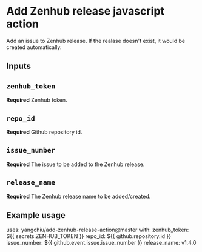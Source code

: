 # Add Zenhub release javascript action

Add an issue to Zenhub release. If the realase doesn't exist, it would be created automatically.

## Inputs

## `zenhub_token`

**Required** Zenhub token.

## `repo_id`

**Required** Github repository id.

## `issue_number`

**Required** The issue to be added to the Zenhub release.

## `release_name`

**Required** The Zenhub release name to be added/created.

## Example usage

uses: yangchiu/add-zenhub-release-action@master
with:
  zenhub_token: ${{ secrets.ZENHUB_TOKEN }}
  repo_id: ${{ github.repository.id }}
  issue_number: ${{ github.event.issue.issue_number }}
  release_name: v1.4.0